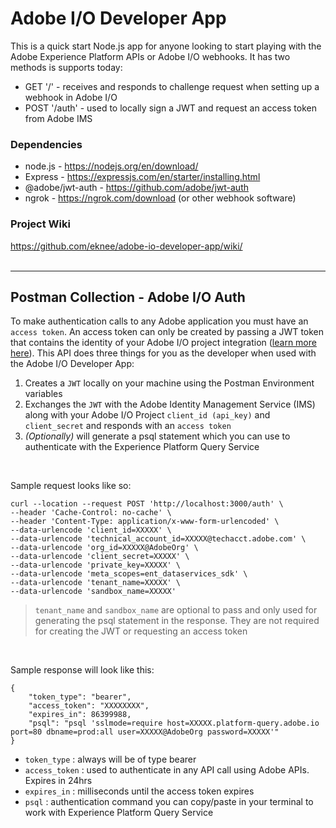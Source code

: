 # Adobe I/O Developer App
 
This is a quick start Node.js app for anyone looking to start playing with the Adobe Experience Platform APIs or Adobe I/O webhooks. It has two methods is supports today:

* GET '/' - receives and responds to challenge request when setting up a webhook in Adobe I/O
* POST '/auth' - used to locally sign a JWT and request an access token from Adobe IMS

### Dependencies
* node.js - https://nodejs.org/en/download/
* Express - https://expressjs.com/en/starter/installing.html
* @adobe/jwt-auth - https://github.com/adobe/jwt-auth
* ngrok - https://ngrok.com/download (or other webhook software)

### Project Wiki
https://github.com/eknee/adobe-io-developer-app/wiki/
<br>
<br>

***

## Postman Collection - Adobe I/O Auth
To make authentication calls to any Adobe application you must have an `access token`. An access token can only be created by passing a JWT token that contains the identity of your Adobe I/O project integration ([learn more here](https://www.adobe.io/developer-console/docs/guides/authentication/JWT/)). This API does three things for you as the developer when used with the Adobe I/O Developer App: 
1) Creates a `JWT` locally on your machine using the Postman Environment variables 
2) Exchanges the `JWT` with the Adobe Identity Management Service (IMS) along with your Adobe I/O Project `client_id (api_key)` and `client_secret` and responds with an `access token`
3) _(Optionally)_ will generate a psql statement which you can use to authenticate with the Experience Platform Query Service

<br>

Sample request looks like so:
```
curl --location --request POST 'http://localhost:3000/auth' \
--header 'Cache-Control: no-cache' \
--header 'Content-Type: application/x-www-form-urlencoded' \
--data-urlencode 'client_id=XXXXX' \
--data-urlencode 'technical_account_id=XXXXX@techacct.adobe.com' \
--data-urlencode 'org_id=XXXXX@AdobeOrg' \
--data-urlencode 'client_secret=XXXXX' \
--data-urlencode 'private_key=XXXXX' \
--data-urlencode 'meta_scopes=ent_dataservices_sdk' \
--data-urlencode 'tenant_name=XXXXX' \
--data-urlencode 'sandbox_name=XXXXX'
```
> `tenant_name` and `sandbox_name` are optional to pass and only used for generating the psql statement in the response. They are not required for creating the JWT or requesting an access token

<br>


Sample response will look like this:
```
{
    "token_type": "bearer",
    "access_token": "XXXXXXXX",
    "expires_in": 86399988,
    "psql": "psql 'sslmode=require host=XXXXX.platform-query.adobe.io port=80 dbname=prod:all user=XXXXX@AdobeOrg password=XXXXX'"
}
```

* `token_type` : always will be of type bearer
* `access_token` : used to authenticate in any API call using Adobe APIs. Expires in 24hrs
* `expires_in` : milliseconds until the access token expires
* `psql` : authentication command you can copy/paste in your terminal to work with Experience Platform Query Service
